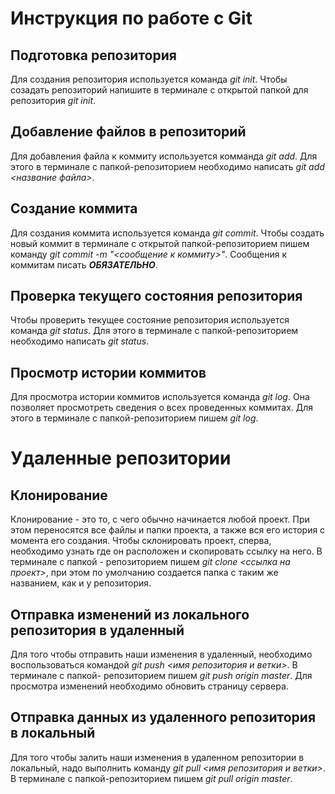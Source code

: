 # Инструкция по работе с Git

## Подготовка репозитория
Для создания репозитория используется команда *git init*. Чтобы созадать репозиторий напишите в терминале с открытой папкой для репозитория *git init*.

## Добавление файлов в репозиторий

Для добавления файла к коммиту используется комманда *git add*. Для этого в терминале с папкой-репозиторием необходимо написать *git add <название файла>*.

## Создание коммита
Для создания коммита используется команда *git commit*. Чтобы создать новый коммит в терминале с открытой папкой-репозиторием пишем команду *git commit -m "<сообщение к коммиту>"*. Сообщения к коммитам писать ***ОБЯЗАТЕЛЬНО***.

## Проверка текущего состояния репозитория

Чтобы проверить текущее состояние репозитория используется команда *git status*. Для этого в терминале с папкой-репозиторием необходимо написать *git status*.

## Просмотр истории коммитов

Для просмотра истории коммитов используется команда *git log*. Она позволяет просмотреть сведения о всех проведенных коммитах. Для этого в терминале с папкой-репозиторием пишем *git log*.

# Удаленные репозитории

## Клонирование

Клонирование - это то, с чего обычно начинается любой проект. При этом переносятся все файлы и папки проекта, а также вся его история с момента его создания. Чтобы склонировать проект, сперва, необходимо узнать где он расположен и скопировать ссылку на него. В терминале с папкой - репозиторием пишем *git clone <ссылка на проект>*, при этом по умолчанию создается папка с таким же названием, как и у репозитория.

## Отправка изменений из локального репозитория в удаленный
Для того чтобы отправить наши изменения в удаленный, необходимо воспользоваться командой *git push <имя репозитория и ветки>*. В терминале с папкой- репозиторием пишем *git push origin master*. Для просмотра изменений необходимо обновить страницу сервера.

## Отправка данных из удаленного репозитория в локальный
Для того чтобы залить наши изменения в удаленном репозитории в локальный, надо выполнить команду *git pull <имя репозитория и ветки>*. В терминале с папкой-репозиторием пишем *git pull origin master*.